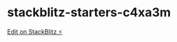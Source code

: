 # stackblitz-starters-c4xa3m

[Edit on StackBlitz ⚡️](https://stackblitz.com/edit/stackblitz-starters-c4xa3m)